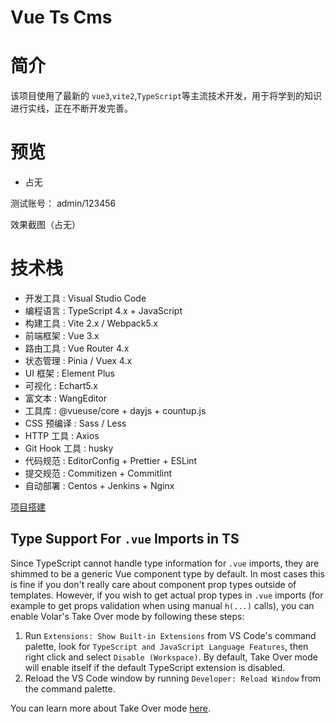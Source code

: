 # Vue Ts Cms

# 简介

该项目使用了最新的 `vue3`,`vite2`,`TypeScript`等主流技术开发，用于将学到的知识进行实线，正在不断开发完善。

# 预览

- 占无

测试账号： admin/123456

效果截图（占无）

# 技术栈

- 开发工具 : Visual Studio Code
- 编程语言 : TypeScript 4.x + JavaScript
- 构建工具 : Vite 2.x / Webpack5.x
- 前端框架 : Vue 3.x
- 路由工具 : Vue Router 4.x
- 状态管理 : Pinia / Vuex 4.x
- UI 框架 : Element Plus
- 可视化 : Echart5.x
- 富文本 : WangEditor
- 工具库 : @vueuse/core + dayjs + countup.js
- CSS 预编译 : Sass / Less
- HTTP 工具 : Axios
- Git Hook 工具 : husky
- 代码规范 : EditorConfig + Prettier + ESLint
- 提交规范 : Commitizen + Commitlint
- 自动部署 : Centos + Jenkins + Nginx

[项目搭建](https://github.com/Coder-Cgx/vue3-ts-cms/README.Build.md)

## Type Support For `.vue` Imports in TS

Since TypeScript cannot handle type information for `.vue` imports, they are shimmed to be a generic Vue component type by default. In most cases this is fine if you don't really care about component prop types outside of templates. However, if you wish to get actual prop types in `.vue` imports (for example to get props validation when using manual `h(...)` calls), you can enable Volar's Take Over mode by following these steps:

1. Run `Extensions: Show Built-in Extensions` from VS Code's command palette, look for `TypeScript and JavaScript Language Features`, then right click and select `Disable (Workspace)`. By default, Take Over mode will enable itself if the default TypeScript extension is disabled.
2. Reload the VS Code window by running `Developer: Reload Window` from the command palette.

You can learn more about Take Over mode [here](https://github.com/johnsoncodehk/volar/discussions/471).
